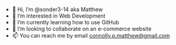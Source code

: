 - 👋 Hi, I’m @sonder3-14 aka Matthew
- 👀 I’m interested in Web Development
- 🌱 I’m currently learning how to use GitHub
- 💞️ I’m looking to collaborate on an e-commerce website
- 📫 You can reach me by email connolly.p.matthew@gmail.com

